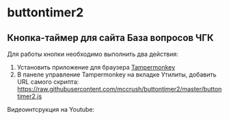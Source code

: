 # buttontimer2
Кнопка-таймер для сайта База вопросов ЧГК
---

Для  работы кнопки необходимо выполнить два действия:
1. Установить приложение для браузера [Tampermonkey](https://www.tampermonkey.net/)
2. В панеле управление Tampermonkey на вкладке Утилиты, добавить URL самого скрипта:  https://raw.githubusercontent.com/mccrush/buttontimer2/master/buttontimer2.js

Видеоинтсрукция на Youtube:



